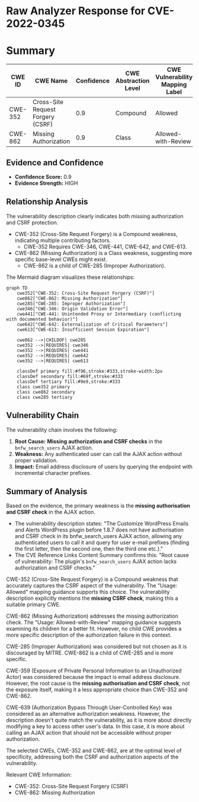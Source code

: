 # Raw Analyzer Response for CVE-2022-0345

# Summary
| CWE ID | CWE Name | Confidence | CWE Abstraction Level | CWE Vulnerability Mapping Label | CWE-Vulnerability Mapping Notes |
|---|---|---|---|---|---|
| CWE-352 | Cross-Site Request Forgery (CSRF) | 0.9 | Compound | Allowed | Primary CWE |
| CWE-862 | Missing Authorization | 0.9 | Class | Allowed-with-Review | Secondary Candidate |

## Evidence and Confidence

*   **Confidence Score:** 0.9
*   **Evidence Strength:** HIGH

## Relationship Analysis
The vulnerability description clearly indicates both missing authorization and CSRF protection.
- CWE-352 (Cross-Site Request Forgery) is a Compound weakness, indicating multiple contributing factors.
  - CWE-352 Requires CWE-346, CWE-441, CWE-642, and CWE-613.
- CWE-862 (Missing Authorization) is a Class weakness, suggesting more specific base-level CWEs might exist.
  - CWE-862 is a child of CWE-285 (Improper Authorization).

The Mermaid diagram visualizes these relationships:

```mermaid
graph TD
    cwe352["CWE-352: Cross-Site Request Forgery (CSRF)"]
    cwe862["CWE-862: Missing Authorization"]
    cwe285["CWE-285: Improper Authorization"]
    cwe346["CWE-346: Origin Validation Error"]
    cwe441["CWE-441: Unintended Proxy or Intermediary (conflicting with documented behavior)"]
    cwe642["CWE-642: Externalization of Critical Parameters"]
    cwe613["CWE-613: Insufficient Session Expiration"]
    
    cwe862 -->|CHILDOF| cwe285
    cwe352 -->|REQUIRES| cwe346
    cwe352 -->|REQUIRES| cwe441
    cwe352 -->|REQUIRES| cwe642
    cwe352 -->|REQUIRES| cwe613
    
    classDef primary fill:#f96,stroke:#333,stroke-width:2px
    classDef secondary fill:#69f,stroke:#333
    classDef tertiary fill:#9e9,stroke:#333
    class cwe352 primary
    class cwe862 secondary
    class cwe285 tertiary
```

## Vulnerability Chain
The vulnerability chain involves the following:
  1. **Root Cause:** **Missing authorization and CSRF checks** in the `bnfw_search_users` AJAX action.
  2. **Weakness:** Any authenticated user can call the AJAX action without proper validation.
  3. **Impact:** Email address disclosure of users by querying the endpoint with incremental character prefixes.

## Summary of Analysis
Based on the evidence, the primary weakness is the **missing authorisation and CSRF check** in the AJAX action.
- The vulnerability description states: "The Customize WordPress Emails and Alerts WordPress plugin before 1.8.7 does not have authorisation and CSRF check in its bnfw_search_users AJAX action, allowing any authenticated users to call it and query for user e-mail prefixes (finding the first letter, then the second one, then the third one etc.)."
- The CVE Reference Links Content Summary confirms this: "Root cause of vulnerability: The plugin's `bnfw_search_users` AJAX action lacks authorization and CSRF checks."

CWE-352 (Cross-Site Request Forgery) is a Compound weakness that accurately captures the CSRF aspect of the vulnerability. The "Usage: Allowed" mapping guidance supports this choice. The vulnerability description explicitly mentions the **missing CSRF check**, making this a suitable primary CWE.

CWE-862 (Missing Authorization) addresses the missing authorization check. The "Usage: Allowed-with-Review" mapping guidance suggests examining its children for a better fit. However, no child CWE provides a more specific description of the authorization failure in this context.

CWE-285 (Improper Authorization) was considered but not chosen as it is discouraged by MITRE. CWE-862 is a child of CWE-285 and is more specific.

CWE-359 (Exposure of Private Personal Information to an Unauthorized Actor) was considered because the impact is email address disclosure. However, the root cause is the **missing authorisation and CSRF check**, not the exposure itself, making it a less appropriate choice than CWE-352 and CWE-862.

CWE-639 (Authorization Bypass Through User-Controlled Key) was considered as an alternative authorization weakness. However, the description doesn't quite match the vulnerability, as it is more about directly modifying a key to access other user's data. In this case, it is more about calling an AJAX action that should not be accessible without proper authorization.

The selected CWEs, CWE-352 and CWE-862, are at the optimal level of specificity, addressing both the CSRF and authorization aspects of the vulnerability.

Relevant CWE Information:
- CWE-352: Cross-Site Request Forgery (CSRF)
- CWE-862: Missing Authorization